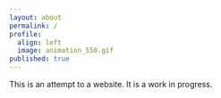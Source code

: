 ```yaml
---
layout: about
permalink: /
profile:
  align: left
  image: animation_550.gif
published: true
---
```


This is an attempt to a website. It is a work in progress.